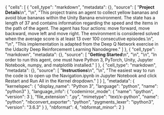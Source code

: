 {
 "cells": [
  {
   "cell_type": "markdown",
   "metadata": {},
   "source": [
    "**Project Details**\n",
    "\n",
    "This project trains an agent to collect yellow bananas and avoid blue bananas within the Unity Banana environment. The state has a length of 37 and contains information regarding the speed and the items in the path of the agent. The agent has four actions: move forward, move backward, move left and move right. The environment is considered solved when the average score is at least 13 over 100 consecutive episodes.\n",
    "\n",
    "This implementation is adapted from the Deep Q Network exercise in the Udacity Deep Reinforcement Learning Nanodegree."
   ]
  },
  {
   "cell_type": "markdown",
   "metadata": {},
   "source": [
    "**Getting Started**\n",
    "\n",
    "\n",
    "In order to run this agent, one must have Python 3, PyTorch, Unity, Jupyter Notebook, numpy, and matplotlib installed."
   ]
  },
  {
   "cell_type": "markdown",
   "metadata": {},
   "source": [
    "**Instructions**\n",
    "\n",
    "The easiest way to run the code is to open up the Navigation.ipynb in Jupyter Notebook and click Restart and Run All in the Kernel dropdown."
   ]
  }
 ],
 "metadata": {
  "kernelspec": {
   "display_name": "Python 3",
   "language": "python",
   "name": "python3"
  },
  "language_info": {
   "codemirror_mode": {
    "name": "ipython",
    "version": 3
   },
   "file_extension": ".py",
   "mimetype": "text/x-python",
   "name": "python",
   "nbconvert_exporter": "python",
   "pygments_lexer": "ipython3",
   "version": "3.6.3"
  }
 },
 "nbformat": 4,
 "nbformat_minor": 2
}
